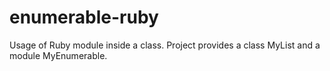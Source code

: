 # enumerable-ruby
Usage of Ruby module inside a class. Project provides a class MyList and a module MyEnumerable.
